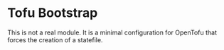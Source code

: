 # Tofu Bootstrap

This is not a real module. It is a minimal configuration for OpenTofu that forces the creation of a statefile.
